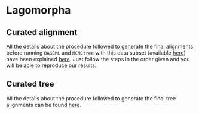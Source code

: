 # Lagomorpha

## Curated alignment 
All the details about the procedure followed to generate the final alignments 
before running `BASEML` and `MCMCtree` with this data subset
(available [here](https://www.dropbox.com/s/ohvak6nwq9ldsv9/SeqBayesS2_Raln_lagomorpha.zip?dl=0))
have been explained [here](filter_aln).
Just follow the steps in the order given and you will be able to reproduce our results. 

## Curated tree 
All the details about the procedure followed to generate the final tree alignments 
can be found [here](filter_tree).
